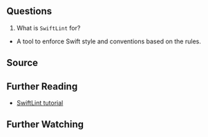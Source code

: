 ## Questions

1) What is `SwiftLint` for?
- A tool to enforce Swift style and conventions based on the rules. 


## Source

## Further Reading
- [SwiftLint tutorial](https://bit.ly/3r3TThT)

## Further Watching

